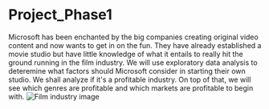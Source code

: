 # Project_Phase1
Microsoft has been enchanted by the big companies creating original video content and now wants to get in on the fun. They have already established a movie studio but have little knowledge of what it entails to really hit the ground running in the film industry. We will use exploratory data analysis to deteremine what factors should Microsoft consider in starting their own studio. We shall analyze if it's a profitable industry. On top of that, we will see which genres are profitable and which markets are profitable to begin with.
![Film industry image](https://www.google.com/imgres?imgurl=https%3A%2F%2Fnews.utexas.edu%2Fwp-content%2Fuploads%2F2017%2F05%2Fpopcorn_movie_theatre.jpg&imgrefurl=https%3A%2F%2Fnews.utexas.edu%2F2021%2F03%2F22%2Fthe-texas-film-industry-needs-lawmakers-help-now%2F&tbnid=ouzYTRZNzAKh7M&vet=12ahUKEwja2orzw737AhW2UKQEHWfTDMoQMygQegUIARDsAQ..i&docid=IZkw3sBdl6pHsM&w=1660&h=1108&q=movies%20industry&ved=2ahUKEwja2orzw737AhW2UKQEHWfTDMoQMygQegUIARDsAQ)
